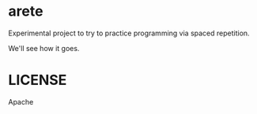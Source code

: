 arete
=====

Experimental project to try to practice programming via spaced repetition.

We'll see how it goes.

LICENSE
=======

Apache